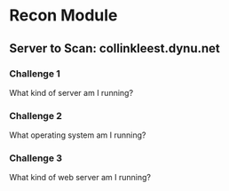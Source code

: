 # Recon Module

## Server to Scan: collinkleest.dynu.net

### Challenge 1
What kind of server am I running? 


### Challenge 2
What operating system am I running?

### Challenge 3
What kind of web server am I running?

